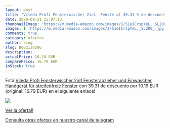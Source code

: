 ```yaml
---
layout: post
title: 'Vileda Profi Fensterwischer 2in1  Fenste al 39.31 % de descuento'
date: 2020-09-21 15:07:13
thumbnailImage: 'https://m.media-amazon.com/images/I/51eICrspYeL._SL200_.jpg'
images: [ 'https://m.media-amazon.com/images/I/51eICrspYeL._SL200_.jpg' ]
comments: true
category: ofertas
author: ring
slug: B002IJO38G
description:
actualPrice: 10.19 EUR
comparePrice: 16.79 EUR
inStock: true
---
```


Está [Vileda Profi Fensterwischer 2in1  Fensterabzieher und Einwascher  Handgerät für streifenfreie Fenster](https://www.amazon.com/dp/B002IJO38G/?tag=redken08-20) con 39.31 de descuento por 10.19 EUR (original: 16.79 EUR) en el siguiente enlace!

[![](https://m.media-amazon.com/images/I/51eICrspYeL._SL200_.jpg)](https://www.amazon.com/dp/B002IJO38G/?tag=redken08-20)

[Ver la oferta!!](https://www.amazon.com/dp/B002IJO38G/?tag=redken08-20)

[Consulta otras ofertas en nuestro canal de telegram](https://t.me/s/ofertas25)
